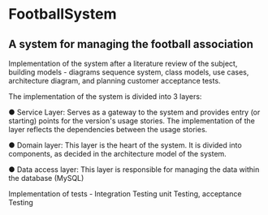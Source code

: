 # FootballSystem

## A system for managing the football association

Implementation of the system after a literature review of the subject,
building models - diagrams sequence system, class models, use cases, architecture diagram, and planning customer acceptance tests.

The implementation of the system is divided into 3 layers:

● Service Layer: Serves as a gateway to the system and provides entry (or starting) points for the version's usage stories.
  The implementation of the layer reflects the dependencies between the usage stories.

● Domain layer: This layer is the heart of the system. It is divided into components, as decided in the architecture model of the system.

● Data access layer: This layer is responsible for managing the data within the database (MySQL)


Implementation of tests - Integration Testing unit Testing, acceptance Testing
